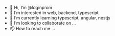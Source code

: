 - 👋 Hi, I’m @loginprom
- 👀 I’m interested in web, backend, typescript
- 🌱 I’m currently learning typescript, angular, nestjs
- 💞️ I’m looking to collaborate on ...
- 📫 How to reach me ...

<!---
loginprom/loginprom is a ✨ special ✨ repository because its `README.md` (this file) appears on your GitHub profile.
You can click the Preview link to take a look at your changes.
--->
